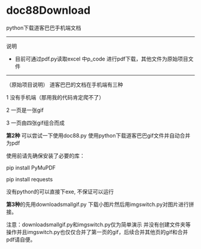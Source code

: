 # doc88Download
python下载道客巴巴手机端文档


-----------------------------------------------------------------------------

说明
- 目前可通过pdf.py读取excel 中p_code 进行pdf下载，其他文件为原始项目文件
  
-------------------------------------------------------
（原始项目说明）
道客巴巴的文档在手机端有三种 

1 没有手机端（那用我的代码肯定爬不了） 

2 一页是一张gif     

3 一页由四张gif组合而成



**第2种** 可以尝试一下使用doc88.py
使用python下载道客巴巴gif文件并自动合并为pdf

使用前请先确保安装了必要的库：

pip install PyMuPDF

pip install requests

没有python的可以直接下exe, 不保证可以运行


**第3种**的先用downloadsmallgif.py 下载小图片然后用imgswitch.py对图片进行拼接。

注意：downloadsmallgif.py和imgswitch.py仅为简单演示 并没有创建文件夹等操作并且imgswitch.py也仅仅合并了第一页的gif，后续合并其他页的gif和合并pdf请自便。



